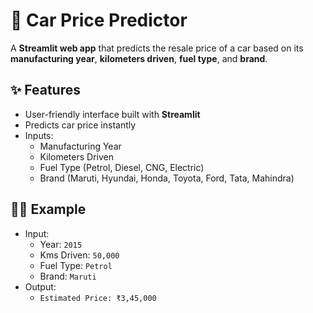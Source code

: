 # 🚗 Car Price Predictor

A **Streamlit web app** that predicts the resale price of a car
based on its **manufacturing year**, **kilometers driven**, **fuel type**, and **brand**.

## ✨ Features

- User-friendly interface built with **Streamlit**
- Predicts car price instantly
- Inputs:
  - Manufacturing Year
  - Kilometers Driven
  - Fuel Type (Petrol, Diesel, CNG, Electric)
  - Brand (Maruti, Hyundai, Honda, Toyota, Ford, Tata, Mahindra)

## 🧑‍💻 Example

- Input:
  - Year: `2015`
  - Kms Driven: `50,000`
  - Fuel Type: `Petrol`
  - Brand: `Maruti`
- Output:
  - `Estimated Price: ₹3,45,000`
